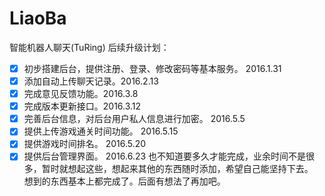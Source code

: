 # LiaoBa
智能机器人聊天(TuRing)
后续升级计划：
- [x] 初步搭建后台，提供注册、登录、修改密码等基本服务。 2016.1.31
- [x] 添加自动上传聊天记录。2016.2.13
- [x] 完成意见反馈功能。2016.3.8
- [x] 完成版本更新接口。2016.3.12
- [x] 完善后台信息，对后台用户私人信息进行加密。 2016.5.5
- [x] 提供上传游戏通关时间功能。 2016.5.15
- [x] 提供游戏时间排名。 2016.5.20
- [x] 提供后台管理界面。 2016.6.23
也不知道要多久才能完成，业余时间不是很多，暂时就想起这些，想起来其他的东西随时添加，希望自己能坚持下去。  
想到的东西基本上都完成了。后面有想法了再加吧。
